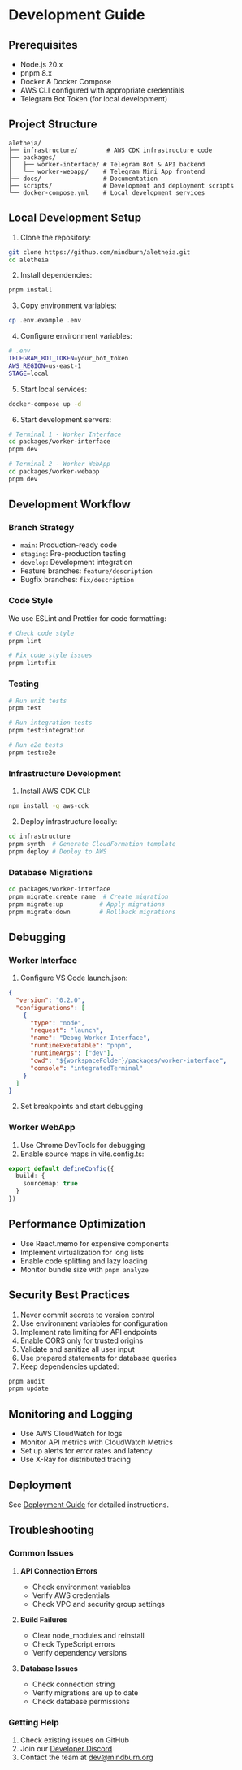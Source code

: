# Development Guide

## Prerequisites

- Node.js 20.x
- pnpm 8.x
- Docker & Docker Compose
- AWS CLI configured with appropriate credentials
- Telegram Bot Token (for local development)

## Project Structure

```
aletheia/
├── infrastructure/        # AWS CDK infrastructure code
├── packages/
│   ├── worker-interface/ # Telegram Bot & API backend
│   └── worker-webapp/    # Telegram Mini App frontend
├── docs/                 # Documentation
├── scripts/              # Development and deployment scripts
└── docker-compose.yml    # Local development services
```

## Local Development Setup

1. Clone the repository:
```bash
git clone https://github.com/mindburn/aletheia.git
cd aletheia
```

2. Install dependencies:
```bash
pnpm install
```

3. Copy environment variables:
```bash
cp .env.example .env
```

4. Configure environment variables:
```bash
# .env
TELEGRAM_BOT_TOKEN=your_bot_token
AWS_REGION=us-east-1
STAGE=local
```

5. Start local services:
```bash
docker-compose up -d
```

6. Start development servers:
```bash
# Terminal 1 - Worker Interface
cd packages/worker-interface
pnpm dev

# Terminal 2 - Worker WebApp
cd packages/worker-webapp
pnpm dev
```

## Development Workflow

### Branch Strategy

- `main`: Production-ready code
- `staging`: Pre-production testing
- `develop`: Development integration
- Feature branches: `feature/description`
- Bugfix branches: `fix/description`

### Code Style

We use ESLint and Prettier for code formatting:

```bash
# Check code style
pnpm lint

# Fix code style issues
pnpm lint:fix
```

### Testing

```bash
# Run unit tests
pnpm test

# Run integration tests
pnpm test:integration

# Run e2e tests
pnpm test:e2e
```

### Infrastructure Development

1. Install AWS CDK CLI:
```bash
npm install -g aws-cdk
```

2. Deploy infrastructure locally:
```bash
cd infrastructure
pnpm synth  # Generate CloudFormation template
pnpm deploy # Deploy to AWS
```

### Database Migrations

```bash
cd packages/worker-interface
pnpm migrate:create name  # Create migration
pnpm migrate:up          # Apply migrations
pnpm migrate:down        # Rollback migrations
```

## Debugging

### Worker Interface

1. Configure VS Code launch.json:
```json
{
  "version": "0.2.0",
  "configurations": [
    {
      "type": "node",
      "request": "launch",
      "name": "Debug Worker Interface",
      "runtimeExecutable": "pnpm",
      "runtimeArgs": ["dev"],
      "cwd": "${workspaceFolder}/packages/worker-interface",
      "console": "integratedTerminal"
    }
  ]
}
```

2. Set breakpoints and start debugging

### Worker WebApp

1. Use Chrome DevTools for debugging
2. Enable source maps in vite.config.ts:
```typescript
export default defineConfig({
  build: {
    sourcemap: true
  }
})
```

## Performance Optimization

- Use React.memo for expensive components
- Implement virtualization for long lists
- Enable code splitting and lazy loading
- Monitor bundle size with `pnpm analyze`

## Security Best Practices

1. Never commit secrets to version control
2. Use environment variables for configuration
3. Implement rate limiting for API endpoints
4. Enable CORS only for trusted origins
5. Validate and sanitize all user input
6. Use prepared statements for database queries
7. Keep dependencies updated:
```bash
pnpm audit
pnpm update
```

## Monitoring and Logging

- Use AWS CloudWatch for logs
- Monitor API metrics with CloudWatch Metrics
- Set up alerts for error rates and latency
- Use X-Ray for distributed tracing

## Deployment

See [Deployment Guide](../deployment/README.md) for detailed instructions.

## Troubleshooting

### Common Issues

1. **API Connection Errors**
   - Check environment variables
   - Verify AWS credentials
   - Check VPC and security group settings

2. **Build Failures**
   - Clear node_modules and reinstall
   - Check TypeScript errors
   - Verify dependency versions

3. **Database Issues**
   - Check connection string
   - Verify migrations are up to date
   - Check database permissions

### Getting Help

1. Check existing issues on GitHub
2. Join our [Developer Discord](https://discord.gg/mindburn)
3. Contact the team at dev@mindburn.org 